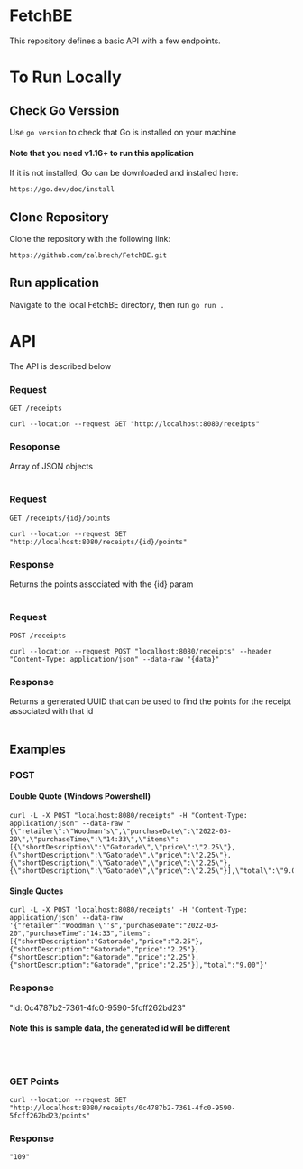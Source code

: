 # FetchBE
This repository defines a basic API with a few endpoints. 

# To Run Locally


## Check Go Verssion
Use ```go version``` to check that Go is installed on your machine

#### Note that you need v1.16+ to run this application

If it is not installed, Go can be downloaded and installed here:

    https://go.dev/doc/install

## Clone Repository 

Clone the repository with the following link:

    https://github.com/zalbrech/FetchBE.git
    
## Run application    
    
Navigate to the local FetchBE directory, then run ```go run .``` 

# API

The API is described below

### Request

`GET /receipts`

    curl --location --request GET "http://localhost:8080/receipts" 
### Resoponse

Array of JSON objects
<br/><br/>

### Request

`GET /receipts/{id}/points`

    curl --location --request GET "http://localhost:8080/receipts/{id}/points"
    
### Response

Returns the points associated with the {id} param
<br/><br/>


### Request

`POST /receipts`

    curl --location --request POST "localhost:8080/receipts" --header "Content-Type: application/json" --data-raw "{data}"   
    
### Response

Returns a generated UUID that can be used to find the points for the receipt associated with that id
<br/><br/>

## Examples

### POST

#### Double Quote (Windows Powershell)

    curl -L -X POST "localhost:8080/receipts" -H "Content-Type: application/json" --data-raw "{\"retailer\":\"Woodman's\",\"purchaseDate\":\"2022-03-20\",\"purchaseTime\":\"14:33\",\"items\":[{\"shortDescription\":\"Gatorade\",\"price\":\"2.25\"},{\"shortDescription\":\"Gatorade\",\"price\":\"2.25\"},{\"shortDescription\":\"Gatorade\",\"price\":\"2.25\"},{\"shortDescription\":\"Gatorade\",\"price\":\"2.25\"}],\"total\":\"9.00\"}"
    
#### Single Quotes

    curl -L -X POST 'localhost:8080/receipts' -H 'Content-Type: application/json' --data-raw '{"retailer":"Woodman'\''s","purchaseDate":"2022-03-20","purchaseTime":"14:33","items":[{"shortDescription":"Gatorade","price":"2.25"},{"shortDescription":"Gatorade","price":"2.25"},{"shortDescription":"Gatorade","price":"2.25"},{"shortDescription":"Gatorade","price":"2.25"}],"total":"9.00"}'


### Response

   "id: 0c4787b2-7361-4fc0-9590-5fcff262bd23"
   
#### Note this is sample data, the generated id will be different
<br/><br/>


### GET Points

    curl --location --request GET "http://localhost:8080/receipts/0c4787b2-7361-4fc0-9590-5fcff262bd23/points"

### Response

    "109"
